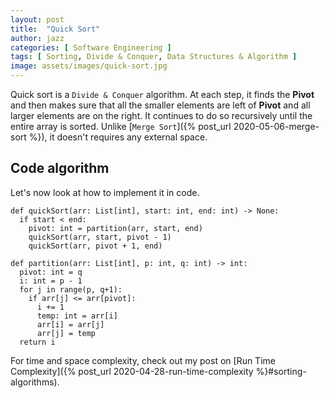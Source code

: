 ```yaml
---
layout: post
title:  "Quick Sort"
author: jazz
categories: [ Software Engineering ]
tags: [ Sorting, Divide & Conquer, Data Structures & Algorithm ]
image: assets/images/quick-sort.jpg
---
```


Quick sort is a `Divide & Conquer` algorithm. At each step, it finds the **Pivot** and then makes sure that all the smaller elements are left of **Pivot** and all larger elements are on the right. It continues to do so recursively until the entire array is sorted. Unlike [`Merge Sort`]({% post_url 2020-05-06-merge-sort %}), it doesn't requires any external space.

<canvas id="quick-sort" class="code-aid"></canvas>

## Code algorithm

Let's now look at how to implement it in code.

```py3
def quickSort(arr: List[int], start: int, end: int) -> None:
  if start < end:
    pivot: int = partition(arr, start, end)
    quickSort(arr, start, pivot - 1)
    quickSort(arr, pivot + 1, end)

def partition(arr: List[int], p: int, q: int) -> int:
  pivot: int = q
  i: int = p - 1
  for j in range(p, q+1):
    if arr[j] <= arr[pivot]:
      i += 1
      temp: int = arr[i]
      arr[i] = arr[j]
      arr[j] = temp
  return i
```

For time and space complexity, check out my post on [Run Time Complexity]({% post_url 2020-04-28-run-time-complexity %}#sorting-algorithms).
